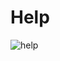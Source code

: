 # Help

![help](https://user-images.githubusercontent.com/63880429/152896624-0116f9ac-758f-4612-8fbc-269217973a25.png)
